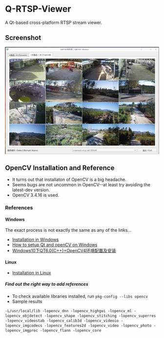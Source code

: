 # Q-RTSP-Viewer

A Qt-based cross-platform RTSP stream viewer.

## Screenshot

<img src="./images/screenshot.png">

## OpenCV Installation and Reference

* It turns out that installaton of OpenCV is a big headache.
* Seems bugs are not uncommon in OpenCV--at least try avoiding the latest-dev version.
* OpenCV 3.4.16 is used.

### References

#### Windows

The exact process is not exactly the same as any of the links...

* [Installation in Windows](https://docs.opencv.org/4.5.5/d3/d52/tutorial_windows_install.html)
* [How to setup Qt and openCV on Windows](https://wiki.qt.io/How_to_setup_Qt_and_openCV_on_Windows)
* [Windows10下QT6.0(C++)+OpenCV4环境配置及安装](https://blog.csdn.net/u011826081/article/details/113081099)


#### Linux

* [Installation in Linux](https://docs.opencv.org/4.5.5/d7/d9f/tutorial_linux_install.html)

##### Find out the right way to add references

* To check available libraries installed, run `pkg-config --libs opencv`
* Sample results

```
-L/usr/local/lib -lopencv_dnn -lopencv_highgui -lopencv_ml -lopencv_objdetect -lopencv_shape -lopencv_stitching -lopencv_superres -lopencv_videostab -lopencv_calib3d -lopencv_videoio -lopencv_imgcodecs -lopencv_features2d -lopencv_video -lopencv_photo -lopencv_imgproc -lopencv_flann -lopencv_core
```
